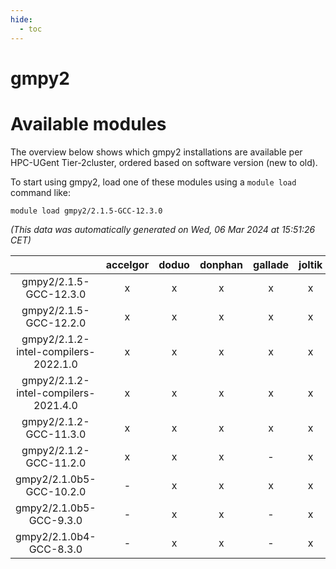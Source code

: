 ```yaml
---
hide:
  - toc
---
```


gmpy2
=====

# Available modules


The overview below shows which gmpy2 installations are available per HPC-UGent Tier-2cluster, ordered based on software version (new to old).

To start using gmpy2, load one of these modules using a `module load` command like:

```shell
module load gmpy2/2.1.5-GCC-12.3.0
```

*(This data was automatically generated on Wed, 06 Mar 2024 at 15:51:26 CET)*  

| |accelgor|doduo|donphan|gallade|joltik|skitty|
| :---: | :---: | :---: | :---: | :---: | :---: | :---: |
|gmpy2/2.1.5-GCC-12.3.0|x|x|x|x|x|x|
|gmpy2/2.1.5-GCC-12.2.0|x|x|x|x|x|x|
|gmpy2/2.1.2-intel-compilers-2022.1.0|x|x|x|x|x|x|
|gmpy2/2.1.2-intel-compilers-2021.4.0|x|x|x|x|x|x|
|gmpy2/2.1.2-GCC-11.3.0|x|x|x|x|x|x|
|gmpy2/2.1.2-GCC-11.2.0|x|x|x|-|x|x|
|gmpy2/2.1.0b5-GCC-10.2.0|-|x|x|x|x|x|
|gmpy2/2.1.0b5-GCC-9.3.0|-|x|x|-|x|x|
|gmpy2/2.1.0b4-GCC-8.3.0|-|x|x|-|x|x|
